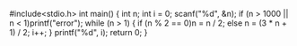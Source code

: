 #include<stdio.h>
int main()
{
	int n;
	int i = 0;
	scanf("%d", &n);
	if (n > 1000 || n < 1)printf("error");
	while (n > 1) {
		if (n % 2 == 0)n = n / 2;
		else n = (3 * n + 1) / 2;
		i++;
	}
	printf("%d", i);
	return 0;
}